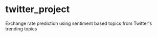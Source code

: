 # twitter_project
Exchange rate prediction using sentiment based topics from Twitter's trending topics
